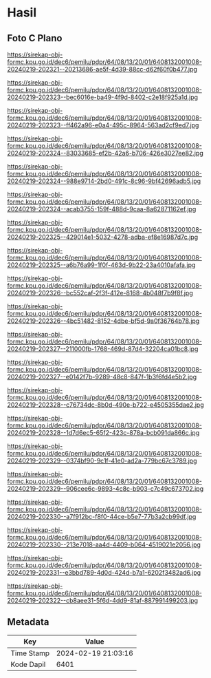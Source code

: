 # Hasil

## Foto C Plano

https://sirekap-obj-formc.kpu.go.id/dec6/pemilu/pdpr/64/08/13/20/01/6408132001008-20240219-202321--20213686-ae5f-4d39-88cc-d62f60f0b477.jpg

https://sirekap-obj-formc.kpu.go.id/dec6/pemilu/pdpr/64/08/13/20/01/6408132001008-20240219-202323--bec6016e-ba49-4f9d-8402-c2e18f925a1d.jpg

https://sirekap-obj-formc.kpu.go.id/dec6/pemilu/pdpr/64/08/13/20/01/6408132001008-20240219-202323--ff462a96-e0a4-495c-8964-563ad2cf9ed7.jpg

https://sirekap-obj-formc.kpu.go.id/dec6/pemilu/pdpr/64/08/13/20/01/6408132001008-20240219-202324--83033685-ef2b-42a6-b706-426e3027ee82.jpg

https://sirekap-obj-formc.kpu.go.id/dec6/pemilu/pdpr/64/08/13/20/01/6408132001008-20240219-202324--988e9714-2bd0-491c-8c96-9bf42696adb5.jpg

https://sirekap-obj-formc.kpu.go.id/dec6/pemilu/pdpr/64/08/13/20/01/6408132001008-20240219-202324--acab3755-159f-488d-9caa-8a62871162ef.jpg

https://sirekap-obj-formc.kpu.go.id/dec6/pemilu/pdpr/64/08/13/20/01/6408132001008-20240219-202325--429014e1-5032-4278-adba-ef8e16987d7c.jpg

https://sirekap-obj-formc.kpu.go.id/dec6/pemilu/pdpr/64/08/13/20/01/6408132001008-20240219-202325--a6b76a99-1f0f-463d-9b22-23a4010afafa.jpg

https://sirekap-obj-formc.kpu.go.id/dec6/pemilu/pdpr/64/08/13/20/01/6408132001008-20240219-202326--bc552caf-2f3f-412e-8168-4b048f7b9f8f.jpg

https://sirekap-obj-formc.kpu.go.id/dec6/pemilu/pdpr/64/08/13/20/01/6408132001008-20240219-202326--4bc51482-8152-4dbe-bf5d-9a0f36764b78.jpg

https://sirekap-obj-formc.kpu.go.id/dec6/pemilu/pdpr/64/08/13/20/01/6408132001008-20240219-202327--211000fb-1768-469d-87d4-32204ca01bc8.jpg

https://sirekap-obj-formc.kpu.go.id/dec6/pemilu/pdpr/64/08/13/20/01/6408132001008-20240219-202327--e0142f7b-9289-48c8-847f-1b3f6fd4e5b2.jpg

https://sirekap-obj-formc.kpu.go.id/dec6/pemilu/pdpr/64/08/13/20/01/6408132001008-20240219-202328--c76734dc-8b0d-490e-b722-e4505355dae2.jpg

https://sirekap-obj-formc.kpu.go.id/dec6/pemilu/pdpr/64/08/13/20/01/6408132001008-20240219-202328--1d7d6ec5-65f2-423c-878a-bcb091da866c.jpg

https://sirekap-obj-formc.kpu.go.id/dec6/pemilu/pdpr/64/08/13/20/01/6408132001008-20240219-202329--0374bf90-9c1f-41e0-ad2a-779bc67c3789.jpg

https://sirekap-obj-formc.kpu.go.id/dec6/pemilu/pdpr/64/08/13/20/01/6408132001008-20240219-202329--906cee6c-9893-4c8c-b903-c7c49c673702.jpg

https://sirekap-obj-formc.kpu.go.id/dec6/pemilu/pdpr/64/08/13/20/01/6408132001008-20240219-202330--a7f912bc-f8f0-44ce-b5e7-77b3a2cb99df.jpg

https://sirekap-obj-formc.kpu.go.id/dec6/pemilu/pdpr/64/08/13/20/01/6408132001008-20240219-202330--213e7018-aa4d-4409-b064-4519021e2056.jpg

https://sirekap-obj-formc.kpu.go.id/dec6/pemilu/pdpr/64/08/13/20/01/6408132001008-20240219-202331--e3bbd789-4d0d-424d-b7a1-6202f3482ad6.jpg

https://sirekap-obj-formc.kpu.go.id/dec6/pemilu/pdpr/64/08/13/20/01/6408132001008-20240219-202322--cb8aee31-5f6d-4dd9-81af-887991499203.jpg


## Metadata

| Key        | Value               |
| ---------- | ------------------- |
| Time Stamp | 2024-02-19 21:03:16 |
| Kode Dapil | 6401                |



